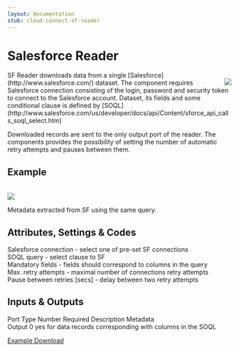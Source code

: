 ```yaml
---
layout: documentation
stub: cloud-connect-sf-reader
---
```


# Salesforce Reader 

<img src="{{ site.root }}/docs/cloud-connect/images/sf-reader.png" style="border:none;float:right;margin:15px 0 0 5px;"/>
SF Reader downloads data from a single [Salesforce](http://www.salesforce.com/) dataset. The component requires Salesforce connection consisting of the login, password and security token to connect to the Salesforce account. Dataset, its fields and some conditional clause is defined by [SOQL](http://www.salesforce.com/us/developer/docs/api/Content/sforce_api_calls_soql_select.htm)

Downloaded records are sent to the only output port of the reader. The components provides the possibility of setting the number of automatic retry attempts and pauses between them.

## Example
<br />

<img src="{{ site.root }}/docs/cloud-connect/images/sf-reader-example.png" style="border:none;"/>

Metadata extracted from SF using the same query.

## Attributes, Settings & Codes

Salesforce connection - select one of pre-set SF connections  
SOQL query - select clause to SF  
Mandatory fields - fields should correspond to columns in the query  
Max. retry attempts - maximal number of connections retry attempts  
Pause between retries [secs] - delay between two retry attempts  

## Inputs & Outputs

Port Type	Number	Required	Description	Metadata  
Output	0	yes	for data records	corresponding with columns in the SOQL

<a href="#" class="greenButton">Example Download</a>
